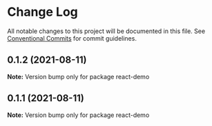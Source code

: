 # Change Log

All notable changes to this project will be documented in this file.
See [Conventional Commits](https://conventionalcommits.org) for commit guidelines.

## 0.1.2 (2021-08-11)

**Note:** Version bump only for package react-demo





## 0.1.1 (2021-08-11)

**Note:** Version bump only for package react-demo
